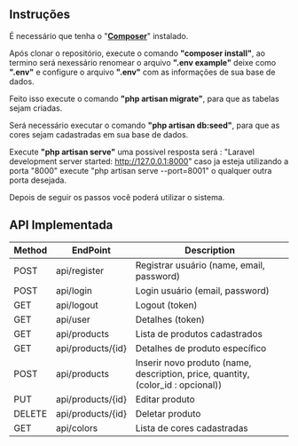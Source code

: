 ## Instruções

É necessário que tenha o "**[Composer](https://getcomposer.org/)**" instalado.

Após clonar o repositório, execute o comando **"composer install"**, ao termino será nexessário renomear o arquivo **".env example"** deixe como **".env"** e configure o arquivo **".env"** com as informações de sua base de dados.

Feito isso execute o comando **"php artisan migrate"**, para que as tabelas sejam criadas.

Será necessário executar o comando **"php artisan db:seed"**, para que as cores sejam cadastradas em sua base de dados.

Execute **"php artisan serve"** uma possivel resposta será : "Laravel development server started: <http://127.0.0.1:8000>" caso ja esteja utilizando a porta "8000" execute "php artisan serve --port=8001" o qualquer outra porta desejada.

Depois de seguir os passos você poderá utilizar o sistema.

## API Implementada

Method    | EndPoint              | Description
--------- | --------------------- | ------------------------------------------------------------
POST      | api/register          | Registrar usuário (name, email, password)
POST      | api/login             | Login usuário (email, password)
GET       | api/logout            | Logout (token)
GET       | api/user              | Detalhes (token)
GET       | api/products          | Lista de produtos cadastrados
GET       | api/products/{id}     | Detalhes de produto específico
POST      | api/products          | Inserir novo produto (name, description, price, quantity, (color_id : opcional))
PUT       | api/products/{id}     | Editar produto
DELETE    | api/products/{id}     | Deletar produto
GET       | api/colors            | Lista de cores cadastradas



